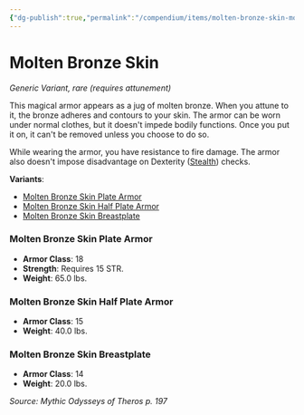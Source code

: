 ```yaml
---
{"dg-publish":true,"permalink":"/compendium/items/molten-bronze-skin-mot/","tags":["compendium/src/5e/mot","item/attunement/required","item/rarity/rare","item/wondrous/wondrous-item"]}
---
```


# Molten Bronze Skin
*Generic Variant, rare (requires attunement)*  


This magical armor appears as a jug of molten bronze. When you attune to it, the bronze adheres and contours to your skin. The armor can be worn under normal clothes, but it doesn't impede bodily functions. Once you put it on, it can't be removed unless you choose to do so.

While wearing the armor, you have resistance to fire damage. The armor also doesn't impose disadvantage on Dexterity ([Stealth](rules/skills.md#Stealth)) checks.

**Variants**:
- [Molten Bronze Skin Plate Armor](#Molten%20Bronze%20Skin%20Plate%20Armor)
- [Molten Bronze Skin Half Plate Armor](#Molten%20Bronze%20Skin%20Half%20Plate%20Armor)
- [Molten Bronze Skin Breastplate](#Molten%20Bronze%20Skin%20Breastplate)

### Molten Bronze Skin Plate Armor

- **Armor Class**: 18
- **Strength**: Requires 15 STR.
- **Weight**: 65.0 lbs.

### Molten Bronze Skin Half Plate Armor

- **Armor Class**: 15
- **Weight**: 40.0 lbs.

### Molten Bronze Skin Breastplate

- **Armor Class**: 14
- **Weight**: 20.0 lbs.


*Source: Mythic Odysseys of Theros p. 197*